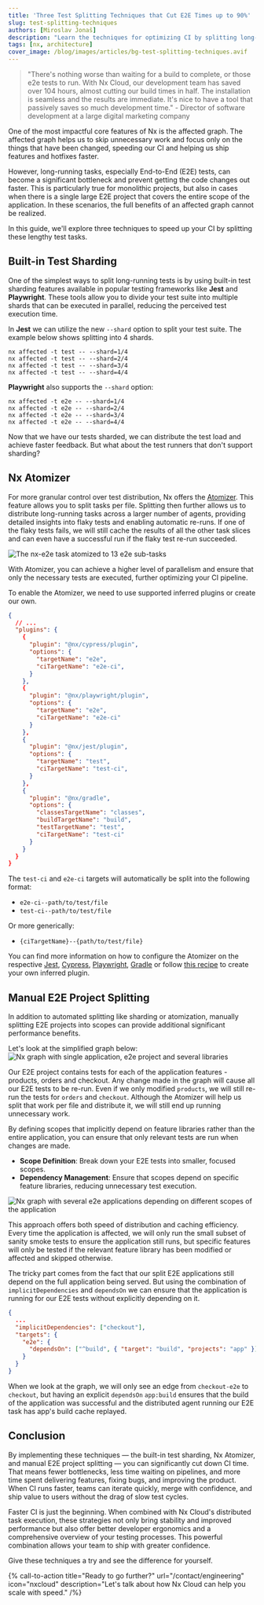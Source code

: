 ```yaml
---
title: 'Three Test Splitting Techniques that Cut E2E Times up to 90%'
slug: test-splitting-techniques
authors: [Miroslav Jonaš]
description: "Learn the techniques for optimizing CI by splitting long-running tests, using sharding, Atomizer, and manual E2E project splitting, all enhanced by Nx Cloud's distributed task execution for improved stability and performance."
tags: [nx, architecture]
cover_image: /blog/images/articles/bg-test-splitting-techniques.avif
---
```


> "There's nothing worse than waiting for a build to complete, or those e2e tests to run. With Nx Cloud, our development team has saved over 104 hours, almost cutting our build times in half. The installation is seamless and the results are immediate. It's nice to have a tool that passively saves so much development time." - Director of software development at a large digital marketing company

One of the most impactful core features of Nx is the affected graph. The affected graph helps us to skip unnecessary work and focus only on the things that have been changed, speeding our CI and helping us ship features and hotfixes faster.

However, long-running tasks, especially End-to-End (E2E) tests, can become a significant bottleneck and prevent getting the code changes out faster. This is particularly true for monolithic projects, but also in cases when there is a single large E2E project that covers the entire scope of the application. In these scenarios, the full benefits of an affected graph cannot be realized.

In this guide, we'll explore three techniques to speed up your CI by splitting these lengthy test tasks.

## Built-in Test Sharding

One of the simplest ways to split long-running tests is by using built-in test sharding features available in popular testing frameworks like **Jest** and **Playwright**. These tools allow you to divide your test suite into multiple shards that can be executed in parallel, reducing the perceived test execution time.

In **Jest** we can utilize the new `--shard` option to split your test suite. The example below shows splitting into 4 shards.

```shell
nx affected -t test -- --shard=1/4
nx affected -t test -- --shard=2/4
nx affected -t test -- --shard=3/4
nx affected -t test -- --shard=4/4
```

**Playwright** also supports the `--shard` option:

```shell
nx affected -t e2e -- --shard=1/4
nx affected -t e2e -- --shard=2/4
nx affected -t e2e -- --shard=3/4
nx affected -t e2e -- --shard=4/4
```

Now that we have our tests sharded, we can distribute the test load and achieve faster feedback. But what about the test runners that don't support sharding?

## Nx Atomizer

For more granular control over test distribution, Nx offers the [Atomizer](/ci/features/split-e2e-tasks). This feature allows you to split tasks per file. Splitting then further allows us to distribute long-running tasks across a larger number of agents, providing detailed insights into flaky tests and enabling automatic re-runs. If one of the flaky tests fails, we will still cache the results of all the other task slices and can even have a successful run if the flaky test re-run succeeded.

![The `nx-e2e` task atomized to 13 e2e sub-tasks](/blog/images/articles/atomized-nx-e2e-ci.avif)

With Atomizer, you can achieve a higher level of parallelism and ensure that only the necessary tests are executed, further optimizing your CI pipeline.

To enable the Atomizer, we need to use supported inferred plugins or create our own.

```json {% fileName="nx.json" %}
{
  // ...
  "plugins": {
    {
      "plugin": "@nx/cypress/plugin",
      "options": {
        "targetName": "e2e",
        "ciTargetName": "e2e-ci",
      }
    },
    {
      "plugin": "@nx/playwright/plugin",
      "options": {
        "targetName": "e2e",
        "ciTargetName": "e2e-ci"
      }
    },
    {
      "plugin": "@nx/jest/plugin",
      "options": {
        "targetName": "test",
        "ciTargetName": "test-ci",
      }
    },
    {
      "plugin": "@nx/gradle",
      "options": {
        "classesTargetName": "classes",
        "buildTargetName": "build",
        "testTargetName": "test",
        "ciTargetName": "test-ci"
      }
    }
  }
}
```

The `test-ci` and `e2e-ci` targets will automatically be split into the following format:

- `e2e-ci--path/to/test/file`
- `test-ci--path/to/test/file`

Or more generically:

- `{ciTargetName}--{path/to/test/file}`

You can find more information on how to configure the Atomizer on the respective [Jest](/nx-api/jest#splitting-e2e-tests), [Cypress](/nx-api/cypress#nxcypress-configuration), [Playwright](/nx-api/playwright#nxplaywright-configuration), [Gradle](/nx-api/gradle/documents/overview#nxgradle-configuration) or follow [this recipe](/extending-nx/recipes/project-graph-plugins) to create your own inferred plugin.

## Manual E2E Project Splitting

In addition to automated splitting like sharding or atomization, manually splitting E2E projects into scopes can provide additional significant performance benefits.

Let's look at the simplified graph below:
![Nx graph with single application, e2e project and several libraries](/blog/images/articles/single-e2e-project.avif)

Our E2E project contains tests for each of the application features - products, orders and checkout. Any change made in the graph will cause all our E2E tests to be re-run. Even if we only modified `products`, we will still re-run the tests for `orders` and `checkout`. Although the Atomizer will help us split that work per file and distribute it, we will still end up running unnecessary work.

By defining scopes that implicitly depend on feature libraries rather than the entire application, you can ensure that only relevant tests are run when changes are made.

- **Scope Definition**: Break down your E2E tests into smaller, focused scopes.
- **Dependency Management**: Ensure that scopes depend on specific feature libraries, reducing unnecessary test execution.

![Nx graph with several e2e applications depending on different scopes of the application](/blog/images/articles/manually-split-e2e-projects.avif)

This approach offers both speed of distribution and caching efficiency. Every time the application is affected, we will only run the small subset of sanity smoke tests to ensure the application still runs, but specific features will only be tested if the relevant feature library has been modified or affected and skipped otherwise.

The tricky part comes from the fact that our split E2E applications still depend on the full application being served. But using the combination of `implicitDependencies` and `dependsOn` we can ensure that the application is running for our E2E tests without explicitly depending on it.

```json {% fileName="libs/checkout-e2e/project.json" %}
{
  ...
  "implicitDependencies": ["checkout"],
  "targets": {
    "e2e": {
      "dependsOn": ["^build", { "target": "build", "projects": "app" }]
    }
  }
}
```

When we look at the graph, we will only see an edge from `checkout-e2e` to `checkout`, but having an explicit `dependsOn` `app:build` ensures that the build of the application was successful and the distributed agent running our E2E task has app's build cache replayed.

## Conclusion

By implementing these techniques — the built-in test sharding, Nx Atomizer, and manual E2E project splitting — you can significantly cut down CI time. That means fewer bottlenecks, less time waiting on pipelines, and more time spent delivering features, fixing bugs, and improving the product. When CI runs faster, teams can iterate quickly, merge with confidence, and ship value to users without the drag of slow test cycles.

Faster CI is just the beginning. When combined with Nx Cloud's distributed task execution, these strategies not only bring stability and improved performance but also offer better developer ergonomics and a comprehensive overview of your testing processes. This powerful combination allows your team to ship with greater confidence.

Give these techniques a try and see the difference for yourself.

{% call-to-action title="Ready to go further?" url="/contact/engineering" icon="nxcloud" description="Let's talk about how Nx Cloud can help you scale with speed." /%}
